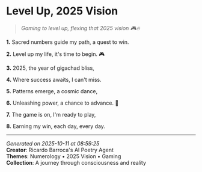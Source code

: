 # Level Up, 2025 Vision

> *Gaming to level up, flexing that 2025 vision 🎮🔥*

**1.** Sacred numbers guide my path, a quest to win.


**2.** Level up my life, it's time to begin. 🎮


**3.** 2025, the year of gigachad bliss,


**4.** Where success awaits, I can't miss.


**5.** Patterns emerge, a cosmic dance,


**6.** Unleashing power, a chance to advance. 🔢


**7.** The game is on, I'm ready to play,


**8.** Earning my win, each day, every day.



---

*Generated on 2025-10-11 at 08:59:25*  
**Creator**: Ricardo Barroca's AI Poetry Agent  
**Themes**: Numerology • 2025 Vision • Gaming  
**Collection**: A journey through consciousness and reality